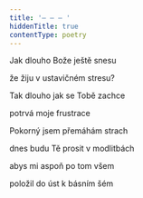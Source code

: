 ```yaml
---
title: '– – – '
hiddenTitle: true
contentType: poetry
---
```


<section>

Jak dlouho Bože ještě snesu

že žiju v ustavičném stresu?

Tak dlouho jak se Tobě zachce

potrvá moje frustrace

Pokorný jsem přemáhám strach

dnes budu Tě prosit v modlitbách

abys mi aspoň po tom všem

položil do úst k básním šém

</section>
